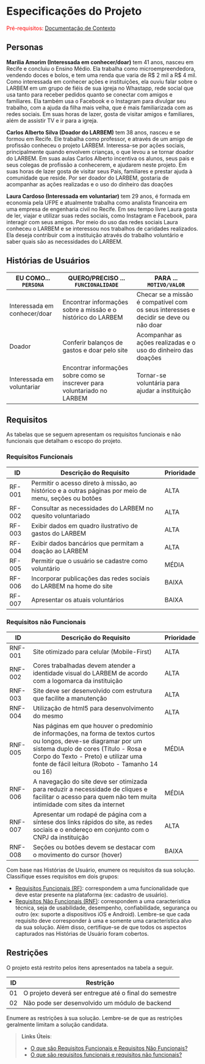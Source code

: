 # Especificações do Projeto

<span style="color:red">Pré-requisitos: <a href="01-Documentação de Contexto.md"> Documentação de Contexto</a></span>

## Personas

**Marília Amorim (Interessada em conhecer/doar)** tem 41 anos, nasceu em Recife e concluiu o Ensino Médio. Ela trabalha como microempreendedora, vendendo doces e bolos, e tem uma renda que varia de R$ 2 mil a R$ 4 mil. Como interessada em conhecer ações e instituições, ela ouviu falar sobre o LARBEM em um grupo de fiéis de sua igreja no Whastapp, rede social que usa tanto para receber pedidos quanto se conectar com amigos e familiares. Ela também usa o Facebook e o Instagram para divulgar seu trabalho, com a ajuda da filha mais velha, que é mais familiarizada com as redes sociais. Em suas horas de lazer, gosta de visitar amigos e familiares, além de assistir TV e ir para a igreja.

**Carlos Alberto Silva (Doador do LARBEM)** tem 38 anos, nasceu e se formou em Recife. Ele trabalha como professor, e através de um amigo de profissão conheceu o projeto LARBEM. Interessa-se por ações sociais, principalmente quando envolvem crianças, o que levou a se tornar doador do LARBEM. Em suas aulas Carlos Alberto incentiva os alunos, seus pais e seus colegas de profissão a conhecerem, e ajudarem neste projeto. Em suas horas de lazer gosta de visitar seus Pais, familiares e prestar ajuda à comunidade que reside. Por ser doador do LARBEM, gostaria de acompanhar as ações realizadas e o uso do dinheiro das doações

**Laura Cardoso (Interessada em voluntariar)** tem 29 anos, é formada em economia pela UFPE e atualmente trabalha como analista financeira em uma empresa de engenharia civil no Recife. Em seu tempo livre Laura gosta de ler, viajar e utilizar suas redes sociais, como Instagram e Facebook, para interagir com seus amigos. Por meio do uso das redes sociais Laura conheceu o LARBEM e se interessou nos trabalhos de caridades realizados. Ela deseja contribuir com a instituição através do trabalho voluntário e saber quais são as necessidades do LARBEM.

## Histórias de Usuários

|EU COMO... `PERSONA`| QUERO/PRECISO ... `FUNCIONALIDADE` |PARA ... `MOTIVO/VALOR`                 |
|--------------------|------------------------------------|----------------------------------------|
|Interessada em conhecer/doar  |Encontrar informações sobre a missão e o histórico do LARBEM          | Checar se a missão é compatível com os seus interesses e decidir se deve ou não doar               |
|Doador  | Conferir balanços de gastos e doar pelo site          | Acompanhar as ações realizadas e o uso do dinheiro das doações              |
|Interessada em voluntariar | Encontrar informações sobre como se inscrever para voluntariado no LARBEM |Tornar-se voluntária para ajudar a instituição  |

## Requisitos

As tabelas que se seguem apresentam os requisitos funcionais e não funcionais que detalham o escopo do projeto.

### Requisitos Funcionais

|ID    | Descrição do Requisito  | Prioridade |
|------|-----------------------------------------|----|
|RF-001| Permitir o acesso direto à missão, ao histórico e a outras páginas por meio de menu, seções ou botões  | ALTA |
|RF-002| Consultar as necessidades do LARBEM no quesito voluntariado | ALTA |
|RF-003| Exibir dados em quadro ilustrativo de gastos do LARBEM | ALTA |
|RF-004| Exibir dados bancários que permitam a doação ao LARBEM | ALTA |
|RF-005| Permitir que o usuário se cadastre como voluntário | MÉDIA |
|RF-006| Incorporar publicações das redes sociais do LARBEM na home do site  | BAIXA |
|RF-007| Apresentar os atuais voluntários | BAIXA |

### Requisitos não Funcionais

|ID     | Descrição do Requisito  |Prioridade |
|-------|-------------------------|----|
|RNF-001| Site otimizado para celular (Mobile-First) | ALTA|
|RNF-002| Cores trabalhadas devem atender a identidade visual do LARBEM de acordo com a logomarca da instituição | ALTA |
|RNF-003| Site deve ser desenvolvido com estrutura que facilite a manutenção | ALTA |
|RNF-004| Utilização de html5 para desenvolvimento do mesmo | ALTA |
|RNF-005| Nas páginas em que houver o predomínio de informações, na forma de textos curtos ou longos, deve-se diagramar por um sistema duplo de cores (Título - Rosa e Corpo do Texto - Preto) e utilizar uma fonte de fácil leitura (Roboto - Tamanho 14 ou 16) | MÉDIA |
|RNF-006| A navegação do site deve ser otimizada para reduzir a necessidade de cliques e facilitar o acesso para quem não tem muita intimidade com sites da internet | MÉDIA |
|RNF-007| Apresentar um rodapé de página com a síntese dos links rápidos do site, as redes sociais e o endereço em conjunto com o CNPJ da instituição | ALTA |
|RNF-008| Seções ou botões devem se destacar com o movimento do cursor (hover) | BAIXA |

Com base nas Histórias de Usuário, enumere os requisitos da sua solução. Classifique esses requisitos em dois grupos:

- [Requisitos Funcionais
 (RF)](https://pt.wikipedia.org/wiki/Requisito_funcional):
 correspondem a uma funcionalidade que deve estar presente na
  plataforma (ex: cadastro de usuário).
- [Requisitos Não Funcionais
  (RNF)](https://pt.wikipedia.org/wiki/Requisito_n%C3%A3o_funcional):
  correspondem a uma característica técnica, seja de usabilidade,
  desempenho, confiabilidade, segurança ou outro (ex: suporte a
  dispositivos iOS e Android).
Lembre-se que cada requisito deve corresponder à uma e somente uma
característica alvo da sua solução. Além disso, certifique-se de que
todos os aspectos capturados nas Histórias de Usuário foram cobertos.

## Restrições

O projeto está restrito pelos itens apresentados na tabela a seguir.

|ID| Restrição                                             |
|--|-------------------------------------------------------|
|01| O projeto deverá ser entregue até o final do semestre |
|02| Não pode ser desenvolvido um módulo de backend        |


Enumere as restrições à sua solução. Lembre-se de que as restrições geralmente limitam a solução candidata.

> **Links Úteis**:
> - [O que são Requisitos Funcionais e Requisitos Não Funcionais?](https://codificar.com.br/requisitos-funcionais-nao-funcionais/)
> - [O que são requisitos funcionais e requisitos não funcionais?](https://analisederequisitos.com.br/requisitos-funcionais-e-requisitos-nao-funcionais-o-que-sao/)
